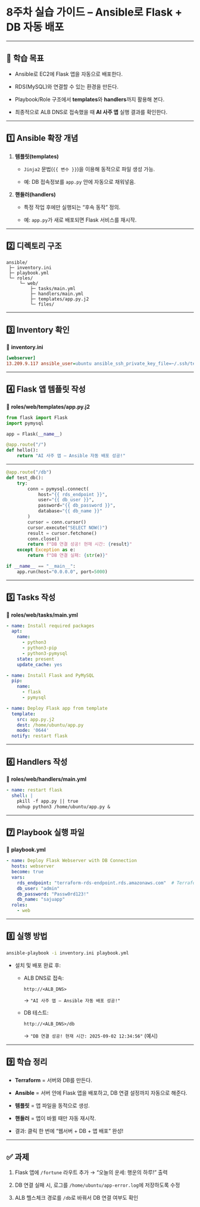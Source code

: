 #  8주차 실습 가이드 – Ansible로 Flask + DB 자동 배포

---

## 🎯 학습 목표

- Ansible로 EC2에 Flask 앱을 자동으로 배포한다.
    
- RDS(MySQL)와 연결할 수 있는 환경을 만든다.
    
- Playbook/Role 구조에서 **templates**와 **handlers**까지 활용해 본다.
    
- 최종적으로 ALB DNS로 접속했을 때 **AI 사주 앱** 실행 결과를 확인한다.
    

---

## 1️⃣ Ansible 확장 개념

1. **템플릿(templates)**
    
    - `Jinja2` 문법(`{{ 변수 }}`)을 이용해 동적으로 파일 생성 가능.
        
    - 예: DB 접속정보를 `app.py` 안에 자동으로 채워넣음.
        
2. **핸들러(handlers)**
    
    - 특정 작업 후에만 실행되는 “후속 동작” 정의.
        
    - 예: `app.py`가 새로 배포되면 Flask 서비스를 재시작.
        

---

## 2️⃣ 디렉토리 구조

```
ansible/
 ├─ inventory.ini
 ├─ playbook.yml
 └─ roles/
     └─ web/
         ├─ tasks/main.yml
         ├─ handlers/main.yml
         ├─ templates/app.py.j2
         └─ files/
```

---

## 3️⃣ Inventory 확인

📄 **inventory.ini**

```ini
[webserver]
13.209.9.117 ansible_user=ubuntu ansible_ssh_private_key_file=~/.ssh/terraform-key.pem
```

---

## 4️⃣ Flask 앱 템플릿 작성

📄 **roles/web/templates/app.py.j2**

```python
from flask import Flask
import pymysql

app = Flask(__name__)

@app.route("/")
def hello():
    return "AI 사주 앱 – Ansible 자동 배포 성공!"
```
---
```python
@app.route("/db")
def test_db():
    try:
        conn = pymysql.connect(
            host="{{ rds_endpoint }}",
            user="{{ db_user }}",
            password="{{ db_password }}",
            database="{{ db_name }}"
        )
        cursor = conn.cursor()
        cursor.execute("SELECT NOW()")
        result = cursor.fetchone()
        conn.close()
        return f"DB 연결 성공! 현재 시간: {result}"
    except Exception as e:
        return f"DB 연결 실패: {str(e)}"

if __name__ == "__main__":
    app.run(host="0.0.0.0", port=5000)
```

---
<!-- _class: medium -->

## 5️⃣ Tasks 작성

📄 **roles/web/tasks/main.yml**
```yaml
- name: Install required packages
  apt:
    name:
      - python3
      - python3-pip
      - python3-pymysql
    state: present
    update_cache: yes

- name: Install Flask and PyMySQL
  pip:
    name:
      - flask
      - pymysql

- name: Deploy Flask app from template
  template:
    src: app.py.j2
    dest: /home/ubuntu/app.py
    mode: '0644'
  notify: restart flask
```

---

## 6️⃣ Handlers 작성

📄 **roles/web/handlers/main.yml**

```yaml
- name: restart flask
  shell: |
    pkill -f app.py || true
    nohup python3 /home/ubuntu/app.py &
```

---

## 7️⃣ Playbook 실행 파일

📄 **playbook.yml**

```yaml
- name: Deploy Flask Webserver with DB Connection
  hosts: webserver
  become: true
  vars:
    rds_endpoint: "terraform-rds-endpoint.rds.amazonaws.com"  # Terraform outputs에서 가져옴
    db_user: "admin"
    db_password: "Passw0rd123!"
    db_name: "sajuapp"
  roles:
    - web
```

---

## 8️⃣ 실행 방법

```bash
ansible-playbook -i inventory.ini playbook.yml
```

- 설치 및 배포 완료 후:
    
    - ALB DNS로 접속:
        
        ```
        http://<ALB_DNS>
        ```
        
        → `"AI 사주 앱 – Ansible 자동 배포 성공!"`
        
    - DB 테스트:
        
        ```
        http://<ALB_DNS>/db
        ```
        
        → `"DB 연결 성공! 현재 시간: 2025-09-02 12:34:56"` (예시)
        

---

## 9️⃣ 학습 정리

- **Terraform** = 서버와 DB를 만든다.
    
- **Ansible** = 서버 안에 Flask 앱을 배포하고, DB 연결 설정까지 자동으로 해준다.
    
- **템플릿** = 앱 파일을 동적으로 생성.
    
- **핸들러** = 앱이 바뀔 때만 자동 재시작.
    
- 결과: 클릭 한 번에 “웹서버 + DB + 앱 배포” 완성!
    

---

## ✅ 과제

1. Flask 앱에 `/fortune` 라우트 추가 → “오늘의 운세: 행운의 하루!” 출력
    
2. DB 연결 실패 시, 로그를 `/home/ubuntu/app-error.log`에 저장하도록 수정
    
3. ALB 헬스체크 경로를 `/db`로 바꿔서 DB 연결 여부도 확인
    

